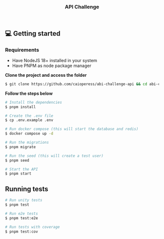<h3 align="center">
  API Challenge
</h3>

</br>

## 💻 Getting started

### Requirements

- Have NodeJS 18+ installed in your system
- Have PNPM as node package manager

**Clone the project and access the folder**

```bash
$ git clone https://github.com/caioperess/abi-challenge-api && cd abi-challenge-api
```

**Follow the steps below**

```bash
# Install the dependencies
$ pnpm install

# Create the .env file
$ cp .env.example .env

# Run docker compose (this will start the database and redis)
$ docker compose up -d

# Run the migrations
$ pnpm migrate

# Run the seed (this will create a test user)
$ pnpm seed

# Start the API
$ pnpm start
```

## Running tests

```bash
# Run unity tests
$ pnpm test

# Run e2e tests
$ pnpm test:e2e

# Run tests with coverage
$ pnpm test:cov
```

